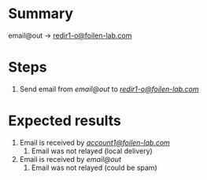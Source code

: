 # Summary

email@out -> redir1-o@foilen-lab.com

# Steps

1. Send email from *email@out* to *redir1-o@foilen-lab.com*

# Expected results

1. Email is received by *account1@foilen-lab.com*
	  1. Email was not relayed (local delivery)
1. Email is received by *email@out*
	  1. Email was not relayed (could be spam)
